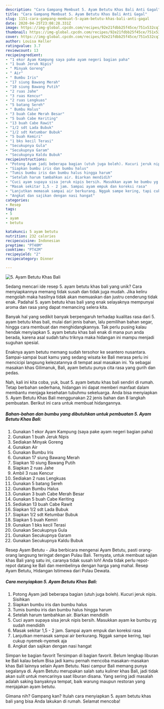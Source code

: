 ```yaml
---
description: "Cara Gampang Membuat 5. Ayam Betutu Khas Bali Anti Gagal"
title: "Cara Gampang Membuat 5. Ayam Betutu Khas Bali Anti Gagal"
slug: 1151-cara-gampang-membuat-5-ayam-betutu-khas-bali-anti-gagal
date: 2020-04-25T23:08:28.331Z
image: https://img-global.cpcdn.com/recipes/92e21fdbb25f45ce/751x532cq70/5-ayam-betutu-khas-bali-foto-resep-utama.jpg
thumbnail: https://img-global.cpcdn.com/recipes/92e21fdbb25f45ce/751x532cq70/5-ayam-betutu-khas-bali-foto-resep-utama.jpg
cover: https://img-global.cpcdn.com/recipes/92e21fdbb25f45ce/751x532cq70/5-ayam-betutu-khas-bali-foto-resep-utama.jpg
author: Louisa Keller
ratingvalue: 3.7
reviewcount: 13
recipeingredient:
- "1 ekor Ayam Kampung saya pake ayam negeri bagian paha"
- "1 buah Jeruk Nipis"
- " Minyak Goreng"
- " Air"
- " Bumbu Iris"
- "17 siung Bawang Merah"
- "10 siung Bawang Putih"
- "2 ruas Jahe"
- "3 ruas Kencur"
- "2 ruas Lengkuas"
- "5 batang Sereh"
- " Bumbu Halus"
- "3 buah Cabe Merah Besar"
- "5 buah Cabe Keriting"
- "13 buah Cabe Rawit"
- "1/2 sdt Lada Bubuk"
- "1/2 sdt Ketumbar Bubuk"
- "5 buah Kemiri"
- "1 bks kecil Terasi"
- "Secukupnya Gula"
- "Secukupnya Garam"
- "Secukupnya Kaldu Bubuk"
recipeinstructions:
- "Potong Ayam jadi beberapa bagian (utuh juga boleh). Kucuri jeruk nipis. Sisihkan"
- "Siapkan bumbu iris dan bumbu halus"
- "Tumis bumbu iris dan bumbu halus hingga harum"
- "Setelah harum tambahkan air. Biarkan mendidih"
- "Cuci ayam supaya sisa jeruk nipis bersih. Masukkan ayam ke bumbu yg sudah mendidih"
- "Masak sekitar 1,5 - 2 jam. Sampai ayam empuk dan koreksi rasa"
- "Lanjutkan memasak sampai air berkurang. Nggak sampe kering, tapi cukup nyemek-nyemek aja"
- "Angkat dan sajikan dengan nasi hangat"
categories:
- Resep
tags:
- 5
- ayam
- betutu

katakunci: 5 ayam betutu 
nutrition: 232 calories
recipecuisine: Indonesian
preptime: "PT40M"
cooktime: "PT42M"
recipeyield: "2"
recipecategory: Dinner

---
```



![5. Ayam Betutu Khas Bali](https://img-global.cpcdn.com/recipes/92e21fdbb25f45ce/751x532cq70/5-ayam-betutu-khas-bali-foto-resep-utama.jpg)

Sedang mencari ide resep 5. ayam betutu khas bali yang unik? Cara menyiapkannya memang tidak susah dan tidak juga mudah. Jika keliru mengolah maka hasilnya tidak akan memuaskan dan justru cenderung tidak enak. Padahal 5. ayam betutu khas bali yang enak selayaknya mempunyai aroma dan rasa yang dapat memancing selera kita.

Banyak hal yang sedikit banyak berpengaruh terhadap kualitas rasa dari 5. ayam betutu khas bali, mulai dari jenis bahan, lalu pemilihan bahan segar, hingga cara membuat dan menghidangkannya. Tak perlu pusing kalau hendak menyiapkan 5. ayam betutu khas bali enak di mana pun anda berada, karena asal sudah tahu triknya maka hidangan ini mampu menjadi suguhan spesial.

Enaknya ayam betutu memang sudah tersohor ke seantero nusantara. Sampai-sampai buat kamu yang sedang wisata ke Bali merasa perlu ini mencicipi langsung kelezatannya di tempat asal masakan ini. Ya sebagai masakan khas Gilimanuk, Bali, ayam betutu punya cita rasa yang gurih dan pedas.


Nah, kali ini kita coba, yuk, buat 5. ayam betutu khas bali sendiri di rumah. Tetap berbahan sederhana, hidangan ini dapat memberi manfaat dalam membantu menjaga kesehatan tubuhmu sekeluarga. Anda bisa menyiapkan 5. Ayam Betutu Khas Bali menggunakan 22 jenis bahan dan 8 langkah pembuatan. Berikut ini cara untuk membuat hidangannya.

<!--inarticleads1-->

##### Bahan-bahan dan bumbu yang dibutuhkan untuk pembuatan 5. Ayam Betutu Khas Bali:

1. Gunakan 1 ekor Ayam Kampung (saya pake ayam negeri bagian paha)
1. Gunakan 1 buah Jeruk Nipis
1. Sediakan  Minyak Goreng
1. Gunakan  Air
1. Gunakan  Bumbu Iris
1. Gunakan 17 siung Bawang Merah
1. Siapkan 10 siung Bawang Putih
1. Siapkan 2 ruas Jahe
1. Ambil 3 ruas Kencur
1. Sediakan 2 ruas Lengkuas
1. Gunakan 5 batang Sereh
1. Gunakan  Bumbu Halus
1. Gunakan 3 buah Cabe Merah Besar
1. Gunakan 5 buah Cabe Keriting
1. Sediakan 13 buah Cabe Rawit
1. Siapkan 1/2 sdt Lada Bubuk
1. Siapkan 1/2 sdt Ketumbar Bubuk
1. Siapkan 5 buah Kemiri
1. Gunakan 1 bks kecil Terasi
1. Gunakan Secukupnya Gula
1. Gunakan Secukupnya Garam
1. Gunakan Secukupnya Kaldu Bubuk


Resep Ayam Betutu - Jika berbicara mengenai Ayam Betutu, pasti orang-orang langsung teringat dengan Pulau Bali. Ternyata, untuk membuat sajian khas Bali yang satu ini, caranya tidak susah loh! Anda tidak perlu repot-repot datang ke Bali dan membelinya dengan harga yang mahal. Resep Ayam Betutu, Hidangan Istimewa dari Pulau Dewata. 

<!--inarticleads2-->

##### Cara menyiapkan 5. Ayam Betutu Khas Bali:

1. Potong Ayam jadi beberapa bagian (utuh juga boleh). Kucuri jeruk nipis. Sisihkan
1. Siapkan bumbu iris dan bumbu halus
1. Tumis bumbu iris dan bumbu halus hingga harum
1. Setelah harum tambahkan air. Biarkan mendidih
1. Cuci ayam supaya sisa jeruk nipis bersih. Masukkan ayam ke bumbu yg sudah mendidih
1. Masak sekitar 1,5 - 2 jam. Sampai ayam empuk dan koreksi rasa
1. Lanjutkan memasak sampai air berkurang. Nggak sampe kering, tapi cukup nyemek-nyemek aja
1. Angkat dan sajikan dengan nasi hangat


Simpan ke bagian favorit Tersimpan di bagian favorit. Belum lengkap liburan ke Bali kalau belum Bisa jadi kamu pernah mencoba masakan-masakan khas Bali lainnya selain Ayam Betutu. Nasi campur Bali memang punya segalanya di. Ayam Betutu merupakan salah satu kuliner khas Bali, jadi tidak akan sulit untuk mencarinya saat liburan disana. Yang sering jadi masalah adalah saking banyaknya tempat, baik warung maupun restoran yang menjajakan ayam betutu. 

Gimana nih? Gampang kan? Itulah cara menyiapkan 5. ayam betutu khas bali yang bisa Anda lakukan di rumah. Selamat mencoba!
